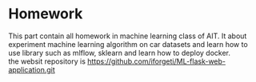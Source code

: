 # Homework

This part contain all homework in machine learning class of AIT. It about experiment machine learning algorithm on car datasets
and learn how to use library such as mlflow, sklearn and learn how to deploy docker.    
the websit repository is https://github.com/iforgeti/ML-flask-web-application.git  
